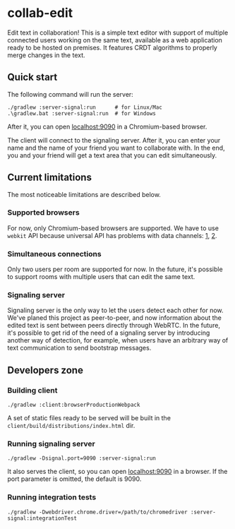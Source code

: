 # collab-edit

Edit text in collaboration! This is a simple text editor with support of multiple connected users working on the same text, available as a web application ready to be hosted on premises. It features CRDT algorithms to properly merge changes in the text.

## Quick start

The following command will run the server:

```shell
./gradlew :server-signal:run      # for Linux/Mac
.\gradlew.bat :server-signal:run  # for Windows
```

After it, you can open <localhost:9090> in a Chromium-based browser.

The client will connect to the signaling server. After it, you can enter your name and the name of your friend you want to collaborate with. In the end, you and your friend will get a text area that you can edit simultaneously.

## Current limitations

The most noticeable limitations are described below.

### Supported browsers

For now, only Chromium-based browsers are supported. We have to use `webkit` API because universal API has problems with data channels: [1](https://github.com/webrtc/samples/issues/1227), [2](https://github.com/webrtc/samples/issues/1251).

### Simultaneous connections

Only two users per room are supported for now. In the future, it's possible to support rooms with multiple users that can edit the same text.

### Signaling server

Signaling server is the only way to let the users detect each other for now. We've planed this project as peer-to-peer, and now information about the edited text is sent between peers directly through WebRTC. In the future, it's possible to get rid of the need of a signaling server by introducing another way of detection, for example, when users have an arbitrary way of text communication to send bootstrap messages.

## Developers zone

### Building client

```shell
./gradlew :client:browserProductionWebpack
```

A set of static files ready to be served will be built in the `client/build/distributions/index.html` dir.

### Running signaling server

```shell
./gradlew -Dsignal.port=9090 :server-signal:run
```

It also serves the client, so you can open <localhost:9090> in a browser. If the port parameter is omitted, the default is 9090.

### Running integration tests

```shell
./gradlew -Dwebdriver.chrome.driver=/path/to/chromedriver :server-signal:integrationTest
```
